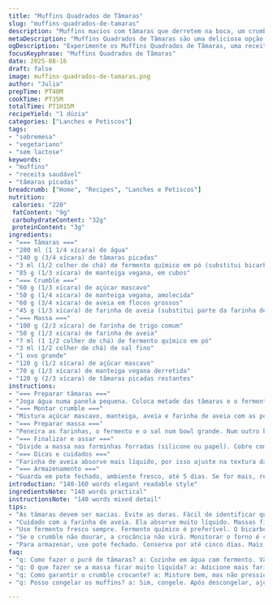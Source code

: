 ```yaml
---
title: "Muffins Quadrados de Tâmaras"
slug: "muffins-quadrados-de-tamaras"
description: "Muffins macios com tâmaras que derretem na boca, um crumble crocante por cima. Sem lactose, sem nozes, receita vegetariana. Adaptei as quantidades para balancear doçura e textura, troquei o bicarbonato por fermento biológico em pó para evitar gosto metálico, e substituí metade da farinha branca por farinha de aveia para mais fibra. Ideal para um café da manhã diferente ou lanche. Dá uma doçura natural e é fácil de fazer, ainda ensina a identificar sinais pro ponto no forno usando cheiro e cor. Combinação massa úmida com crumble crocante funciona pra quem curte contraste. Conserva bem até 5 dias em pote vedado, mas sugiro consumir fresquinho para aproveitar o crumble sem murchar."
metaDescription: "Muffins Quadrados de Tâmaras são uma deliciosa opção sem lactose e fácil de fazer, perfeita para o café da manhã ou lanche."
ogDescription: "Experimente os Muffins Quadrados de Tâmaras, uma receita vegetariana equilibrada e saudável, que oferece um toque doce natural."
focusKeyphrase: "Muffins Quadrados de Tâmaras"
date: 2025-08-16
draft: false
image: muffins-quadrados-de-tamaras.png
author: "Julia"
prepTime: PT40M
cookTime: PT35M
totalTime: PT1H15M
recipeYield: "1 dúzia"
categories: ["Lanches e Petiscos"]
tags:
- "sobremesa"
- "vegetariano"
- "sem lactose"
keywords:
- "muffins"
- "receita saudável"
- "tâmaras picadas"
breadcrumb: ["Home", "Recipes", "Lanches e Petiscos"]
nutrition: 
 calories: "220"
 fatContent: "9g"
 carbohydrateContent: "32g"
 proteinContent: "3g"
ingredients:
- "=== Tâmaras ==="
- "280 ml (1 1/4 xícara) de água"
- "140 g (3/4 xícara) de tâmaras picadas"
- "3 ml (1/2 colher de chá) de fermento químico em pó (substitui bicarbonato)"
- "85 g (1/3 xícara) de manteiga vegana, em cubos"
- "=== Crumble ==="
- "60 g (1/3 xícara) de açúcar mascavo"
- "50 g (1/4 xícara) de manteiga vegana, amolecida"
- "60 g (3/4 xícara) de aveia em flocos grossos"
- "45 g (1/3 xícara) de farinha de aveia (substitui parte da farinha de trigo)"
- "=== Massa ==="
- "100 g (2/3 xícara) de farinha de trigo comum"
- "50 g (1/3 xícara) de farinha de aveia"
- "7 ml (1 1/2 colher de chá) de fermento químico em pó"
- "3 ml (1/2 colher de chá) de sal fino"
- "1 ovo grande"
- "120 g (1/2 xícara) de açúcar mascavo"
- "70 g (1/3 xícara) de manteiga vegana derretida"
- "120 g (2/3 xícara) de tâmaras picadas restantes"
instructions:
- "=== Preparar tâmaras ==="
- "Joga água numa panela pequena. Coloca metade das tâmaras e o fermento. Leva ao fogo médio e deixa ferver, mexendo para não grudar. Tá pronto quando as tâmaras começam a desmanchar, quase caindo aos pedaços, com textura cremosa. Rala com um pilão ou mexe forte com colher até virar purê grosso. Mistura a manteiga vegana nesse purê ainda quente e desgruda. Reserva para esfriar um pouco enquanto monta o crumble."
- "=== Montar crumble ==="
- "Mistura açúcar mascavo, manteiga, aveia e farinha de aveia com as pontas dos dedos. O truque é criar uma farofa maleável, não muito seca nem grudenta. Se der mole demais, joga um pouco mais de aveia. Deixa reservado à parte."
- "=== Preparar massa ==="
- "Peneira as farinhas, o fermento e o sal num bowl grande. Num outro bowl, bate o ovo com açúcar até clarear — deve puxar leve brilho e formar fio no batedor. Despeja a manteiga derretida morna aos poucos, mistura devagar pra não perder volume. Agora intercala os secos com o purê de tâmaras já morninho, incorpora com espátula pra não bater demais. Joga as tâmaras restantes picadas, dá uma misturada rápida para não afundar tudo."
- "=== Finalizar e assar ==="
- "Divide a massa nas forminhas forradas (silicone ou papel). Cobre com o crumble, sem pressionar demais, deixa solto para assar e criar crostinha. Forno pré-aquecido a 175 ºC. Vai de 25 a 30 minutos, mas sempre olho pelo cheiro do açúcar queimando levemente e pelo dourado no topo — se o crumble começa a ficar marrom demais, pode dar uma segurada no forno ou cobrir com papel alumínio. Testa com palito; se sair quase limpo, tá pronto. Deixa esfriar uns 10 minutos na forma, desforma para não suar e amolecer demais o crumble."
- "=== Dicas e cuidados ==="
- "Farinha de aveia absorve mais líquido, por isso ajuste na textura da massa: ela deve cair da colher devagar, nem muito firme nem líquida demais. Esse fermento em pó evita sabor estranho, use sempre fermento fresco. Para manteiga vegana, se não tiver, pode usar óleo de coco, mas altera o sabor levemente. Não esqueça de deixar os muffins esfriarem, massa quente gruda no papel e crumble murcha."
- "=== Armazenamento ==="
- "Guarda em pote fechado, ambiente fresco, até 5 dias. Se for mais, refrigera e deixa voltar à temperatura antes de comer. Dá pra congelar também, só ajustar tempo no forno para reassar pós-descongelamento."
introduction: "140-160 words elegant readable style"
ingredientsNote: "140 words practical"
instructionsNote: "140 words mixed detail"
tips:
- "As tâmaras devem ser macias. Evite as duras. Fácil de identificar quando estão hidratadas. A água precisa ser medida. Para purê, não jogue muita água. A textura densa é essencial."
- "Cuidado com a farinha de aveia. Ela absorve muito líquido. Massas ficam diferentes. A textura precisa ser ajustada. Se ficar muito líquida, adicione mais farinha de aveia. Nada de deixar a massa escorrendo."
- "Use fermento fresco sempre. Fermento químico é preferível. O bicarbonato pode dar gosto estranho. No passado, enfrentei isso. Mudança foi boa. Resultados consistentes."
- "Se o crumble não dourar, a crocância não virá. Monitorar o forno é crucial. Se o cheiro de açúcar queimado aparecer, é sinal. Dourar é diferente de queimar. Olhe sempre."
- "Para armazenar, use pote fechado. Conserva por até cinco dias. Mais tempo? Refrigere. Volume pode mudar. Panamá por cinco dias é ideal, mas descongelar não é difícil."
faq:
- "q: Como fazer o purê de tâmaras? a: Cozinhe em água com fermento. Vão amolecer. Precisam não grudar. Purê deve ser denso e espesso."
- "q: O que fazer se a massa ficar muito líquida? a: Adicione mais farinha de aveia. Ou mais aveia em flocos. Outra opção: ajuste outros ingredientes secos. Cuidado sempre com medição."
- "q: Como garantir o crumble crocante? a: Misture bem, mas não pressione muito. O forno promete a crocância. Cheiro é um guia. Se passar no dourado, é sucesso."
- "q: Posso congelar os muffins? a: Sim, congele. Após descongelar, ajuste tempo de forno. Deve voltar à temperatura ambiente. Evite perder a textura original."

---
```

